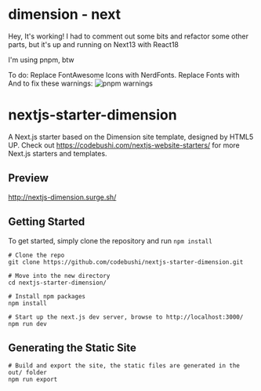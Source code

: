 # dimension - next

Hey, It's working!  I had to comment out some bits and refactor some other parts, but it's up and running on Next13 with React18

I'm using pnpm, btw

To do: 
  Replace FontAwesome Icons with NerdFonts.
  Replace Fonts with  
  And to fix these warnings:
![pnpm warnings](pnpm-warnings.png?raw=true "pnpm warnings")

# nextjs-starter-dimension
A Next.js starter based on the Dimension site template, designed by HTML5 UP. Check out https://codebushi.com/nextjs-website-starters/ for more Next.js starters and templates.

## Preview

http://nextjs-dimension.surge.sh/

## Getting Started

To get started, simply clone the repository and run `npm install`

```
# Clone the repo
git clone https://github.com/codebushi/nextjs-starter-dimension.git

# Move into the new directory
cd nextjs-starter-dimension/

# Install npm packages
npm install

# Start up the next.js dev server, browse to http://localhost:3000/
npm run dev
```

## Generating the Static Site

```
# Build and export the site, the static files are generated in the out/ folder
npm run export
```